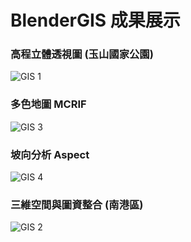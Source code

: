 # BlenderGIS 成果展示

### **高程立體透視圖 (玉山國家公園)**

![GIS 1](https://user-images.githubusercontent.com/66252302/99879768-d902b480-2c49-11eb-85cc-b3cb28e75fb1.gif)

### **多色地圖 MCRIF**

![GIS 3](https://user-images.githubusercontent.com/66252302/99879770-dacc7800-2c49-11eb-8b55-2960b95bd773.gif)

### **坡向分析 Aspect**

![GIS 4](https://user-images.githubusercontent.com/66252302/99879771-dbfda500-2c49-11eb-91ad-bc89338daf60.gif)

### **三維空間與圖資整合 (南港區)**

![GIS 2](https://user-images.githubusercontent.com/66252302/99879862-8d9cd600-2c4a-11eb-8ff2-81d3a286d945.gif)
